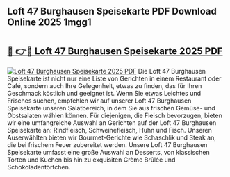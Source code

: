 ## Loft 47 Burghausen Speisekarte PDF Download Online 2025 1mgg1

# <h2><a href="http://gc5hid.nevu.top/?p=Loft+47+Burghausen+Speisekarte">🔗 👉🔴 Loft 47 Burghausen Speisekarte 2025 PDF</a></h2>

[![Loft 47 Burghausen Speisekarte 2025 PDF](https://i.imgur.com/dBaPXMq.png)](http://gc5hid.nevu.top/?p=Loft+47+Burghausen+Speisekarte)
Die Loft 47 Burghausen Speisekarte ist nicht nur eine Liste von Gerichten in einem Restaurant oder Café, sondern auch Ihre Gelegenheit, etwas zu finden, das für Ihren Geschmack köstlich und geeignet ist. Wenn Sie etwas Leichtes und Frisches suchen, empfehlen wir auf unserer Loft 47 Burghausen Speisekarte unseren Salatbereich, in dem Sie aus frischen Gemüse- und Obstsalaten wählen können. Für diejenigen, die Fleisch bevorzugen, bieten wir eine umfangreiche Auswahl an Gerichten auf der Loft 47 Burghausen Speisekarte an: Rindfleisch, Schweinefleisch, Huhn und Fisch. Unseren Auserwählten bieten wir Gourmet-Gerichte wie Schaschlik und Steak an, die bei frischem Feuer zubereitet werden. Unsere Loft 47 Burghausen Speisekarte umfasst eine große Auswahl an Desserts, von klassischen Torten und Kuchen bis hin zu exquisiten Crème Brûlée und Schokoladentörtchen.
